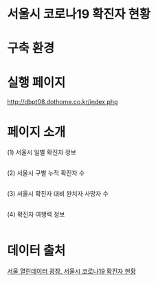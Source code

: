 # 서울시 코로나19 확진자 현황



# 구축 환경

# 실행 페이지
http://dbpt08.dothome.co.kr/index.php

# 페이지 소개

(1) 서울시 일별 확진자 정보
```

```

(2) 서울시 구별 누적 확진자 수
``` 

``` 

(3) 서울시 확진자 대비 완치자 사망자 수
``` 

``` 

(4) 확진자 여행력 정보
```

``` 


# 데이터 출처
<a href="http://data.seoul.go.kr/dataList/OA-20279/S/1/datasetView.do" >서울 열린데이터 광장, 서울시 코로나19 확진자 현황</a>
